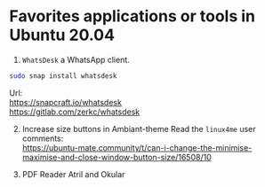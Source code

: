 # Favorites applications or tools in Ubuntu 20.04



1. ```WhatsDesk``` a WhatsApp client.

```bash
sudo snap install whatsdesk
```
Url:\
<https://snapcraft.io/whatsdesk>\
<https://gitlab.com/zerkc/whatsdesk>


2. Increase size buttons in Ambiant-theme
Read the ```linux4me``` user comments:\
<https://ubuntu-mate.community/t/can-i-change-the-minimise-maximise-and-close-window-button-size/16508/10>

3. PDF Reader
Atril and Okular

